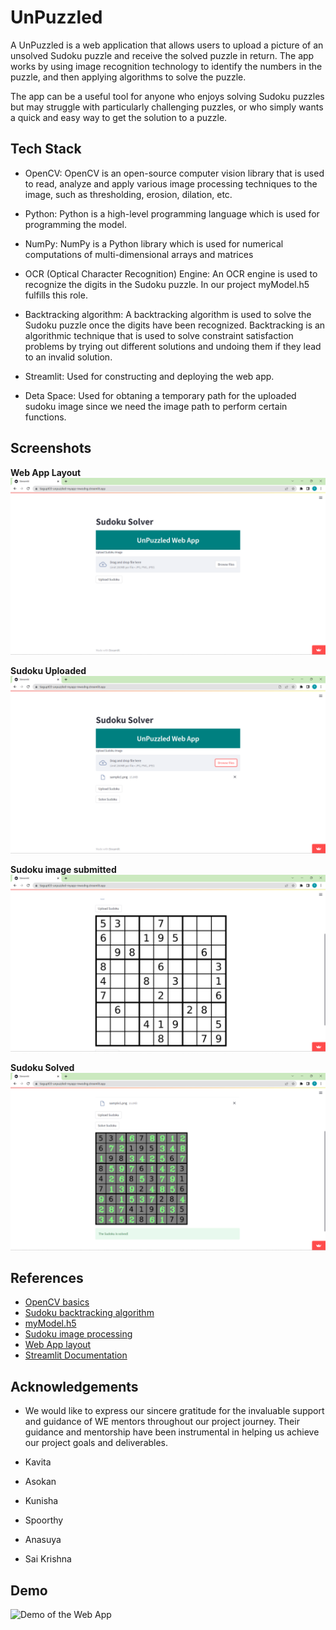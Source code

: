 
# UnPuzzled 

A UnPuzzled is a web application that allows users to upload a picture of an unsolved Sudoku puzzle and receive the solved puzzle in return. The app works by using image recognition technology to identify the numbers in the puzzle, and then applying algorithms to solve the puzzle.

The app can be a useful tool for anyone who enjoys solving Sudoku puzzles but may struggle with particularly challenging puzzles, or who simply wants a quick and easy way to get the solution to a puzzle.
## Tech Stack

- OpenCV: OpenCV is an open-source computer vision library that is used to read, analyze and apply various image processing techniques to the image, such as thresholding, erosion, dilation, etc. 

- Python: Python is a high-level programming language which is used for programming the model. 

- NumPy: NumPy is a Python library which is used for numerical computations of multi-dimensional arrays and matrices

- OCR (Optical Character Recognition) Engine: An OCR engine is used to recognize the digits in the Sudoku puzzle. In our project myModel.h5 fulfills this role. 

- Backtracking algorithm: A backtracking algorithm is used to solve the Sudoku puzzle once the digits have been recognized. Backtracking is an algorithmic technique that is used to solve constraint satisfaction problems by trying out different solutions and undoing them if they lead to an invalid solution.

- Streamlit: Used for constructing and deploying the web app. 

- Deta Space: Used for obtaning a temporary path for the uploaded sudoku image since we need the image path to perform certain functions. 



## Screenshots

**Web App Layout**
![App](https://github.com/Tiagupt03/UnPuzzled/blob/main/Sample_images/Readme_images/Screenshot%20(236).png?raw=true)

**Sudoku Uploaded**
![Upload](https://github.com/Tiagupt03/UnPuzzled/blob/main/Sample_images/Readme_images/Screenshot%20(237).png?raw=true)

**Sudoku image submitted**
![Submit](https://github.com/Tiagupt03/UnPuzzled/blob/main/Sample_images/Readme_images/Screenshot%20(238).png?raw=true)

**Sudoku Solved**
![Solution](https://github.com/Tiagupt03/UnPuzzled/blob/main/Sample_images/Readme_images/Screenshot%20(240).png?raw=true)
## References

- [OpenCV basics](https://www.youtube.com/playlist?list=PLS1QulWo1RIa7D1O6skqDQ-JZ1GGHKK-K)
- [Sudoku backtracking algorithm](https://youtu.be/eqUwSA0xI-s)
- [myModel.h5](https://youtu.be/y1ZrOs9s2QA)
- [Sudoku image processing](https://youtu.be/qOXDoYUgNlU)
- [Web App layout](https://youtu.be/gksXyp3J-Ho)
- [Streamlit Documentation](https://docs.streamlit.io/)
## Acknowledgements

- We would like to express our sincere gratitude for the invaluable support and guidance of WE mentors throughout our project journey. Their guidance and mentorship have been instrumental in helping us achieve our project goals and deliverables.

- Kavita
- Asokan 
- Kunisha
- Spoorthy
- Anasuya 
- Sai Krishna 

## Demo

![Demo of the Web App](https://drive.google.com/file/d/1n2KF894HV_GBRK48IzbDs_onRFOEazp1/view?usp=sharing)

